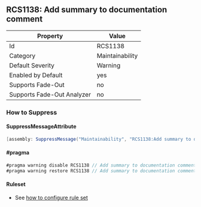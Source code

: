 ## RCS1138: Add summary to documentation comment

Property | Value
--- | --- 
Id | RCS1138
Category | Maintainability
Default Severity | Warning
Enabled by Default | yes
Supports Fade-Out | no
Supports Fade-Out Analyzer | no

### How to Suppress

#### SuppressMessageAttribute

```csharp
[assembly: SuppressMessage("Maintainability", "RCS1138:Add summary to documentation comment.", Justification = "<Pending>")]
```

#### \#pragma

```csharp
#pragma warning disable RCS1138 // Add summary to documentation comment.
#pragma warning restore RCS1138 // Add summary to documentation comment.
```

#### Ruleset

* See [how to configure rule set](../HowToConfigureAnalyzers.md)
